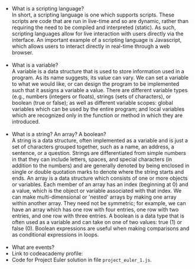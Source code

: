 - What is a scripting language?<br>In short, a scripting language is one which supports scripts.  These scripts are code that are run in live-time and so are dynamic, rather than requiring the need to be compiled and interpreted (static).  As such, scripting languages allow for live interaction with users directly via the interface.  An important example of a scripting language is Javascript, which allows users to interact directly in real-time through a web browser.<br><br>
- What is a variable?<br>A variable is a data structure that is used to store information used in a program.  As its name suggests, its value can vary.  We can set a variable to what we would like, or can design the program to be implemented such that it assigns a variable a value.  There are different variable types (e.g., numbers (integers or floats), strings (sets of characters), or boolean (true or false); as well as different variable scopes: global variables which can be used by the entire program; and local variables which are recognized only in the function or method in which they are introduced.<br><br>
- What is a string? An array? A boolean?<br>A string is a data structure, often implemented as a variable and is just a set of characters grouped together, such as a name, an address, a sentence, or a question.  Strings are differentiated from simple numbers in that they can include letters, spaces, and special characters (in addition to the numbers) and are generally denoted by being enclosed in single or double quotation marks to denote where the string starts and ends.  An array is a data structure which consists of one or more objects or variables.  Each member of an array has an index (beginning at 0) and a value, which is the object or variable associated with that index.  We can make multi-dimensional or 'nested' arrays by making one array within another array.  They need not be symmetric; for example, we can have an array which has one row with four entries, one row with two entries, and one row with three entries.  A boolean is a data type that is often used as a variable and can take on one of two values: true (1) or false (0).  Boolean expressions are useful when making comparisons and as conditional expressions in loops.<br><br>
- What are events?
- Link to codeacademy profile: 
- Code for Project Euler solution in file `project_euler_1.js`.
